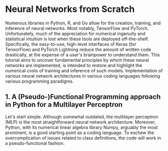 # Neural Networks from Scratch
Numerous libraries in Python, R, and Go allow for the creation, training, and inference of neural networks. Most notably, TensorFlow and PyTorch. Unfortunately, much of the appreciation for numerical ingenuity and statistical intuition is lost when these tools are deployed off-the-shelf. Specifically, the easy-to-use, high-level interfaces of Keras (for TensorFlow) and PyTorch Lightning reduce the amount of written code drastically, at the expense of a user's brainpower to understand them. This tutorial aims to uncover fundamental principles by which these neural networks are implemented, is intended to restore and highlight the numerical costs of training and inference of such models. Implementation of various neural network architectures in various coding languages following various programming paradigms. 


## 1. A (Pseudo-)Functional Programming approach in Python for a Multilayer Perceptron
Let's start simple. Although somewhat outdated, the multilayer perceptron (MLP) is the most straightforward neural network architecture. Moreover, Python, with its numerical linear algebra library Numpy, arguably the most prominent, is a good starting point as a coding language. To eschew the overcomplication of issues related to class definitions, the code will work in a pseudo-functional fashion. 

